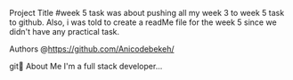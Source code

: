 Project Title
#week 5 task was about pushing all my week 3 to week 5 task to github. Also, i was told to create a readMe file for the week 5 since we didn't have any practical task.

Authors
@https://github.com/Anicodebekeh/


git🚀 About Me
I'm a full stack developer...